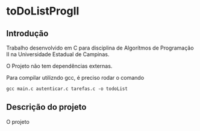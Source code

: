 # toDoListProgII
## Introdução

Trabalho desenvolvido em C para disciplina de Algorítmos de Programação II na Universidade Estadual de Campinas. 

O Projeto não tem dependências externas. 

Para compilar utilizndo gcc, é preciso rodar o comando

`gcc main.c autenticar.c tarefas.c -o todoList`

## Descrição do projeto

O projeto 


